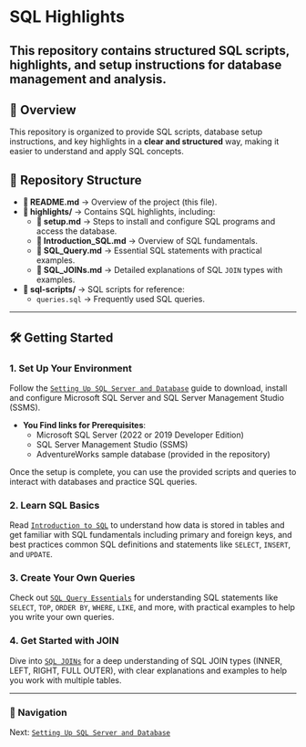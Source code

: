 
# SQL Highlights
This repository contains structured SQL scripts, highlights, and setup instructions for database management and analysis.
---

## 📖 Overview
This repository is organized to provide SQL scripts, database setup instructions, and key highlights in a **clear and structured** way, making it easier to understand and apply SQL concepts.

## 📂 Repository Structure
- **📜 README.md** → Overview of the project (this file).
- **📂 highlights/** → Contains SQL highlights, including:
  - **📜 setup.md** → Steps to install and configure SQL programs and access the database.
  - **📜 Introduction_SQL.md** → Overview of SQL fundamentals.
  - **📜 SQL_Query.md** → Essential SQL statements with practical examples.
  - **📜 SQL_JOINs.md** → Detailed explanations of SQL `JOIN` types with examples.
- **📂 sql-scripts/** → SQL scripts for reference:
  - `queries.sql` → Frequently used SQL queries.
---

## 🛠️ Getting Started

### 1. **Set Up Your Environment**  
Follow the [`Setting Up SQL Server and Database`](highlights/setup.md) guide to download, install and configure Microsoft SQL Server and SQL Server Management Studio (SSMS).
- **You Find links for Prerequisites**:
  - Microsoft SQL Server (2022 or 2019 Developer Edition)
  - SQL Server Management Studio (SSMS)
  - AdventureWorks sample database (provided in the repository)
  
Once the setup is complete, you can use the provided scripts and queries to interact with databases and practice SQL queries.

### 2. **Learn SQL Basics**  
Read [`Introduction to SQL`](highlights/Introduction_SQL.md) to understand how data is stored in tables and get familiar with SQL fundamentals including primary and foreign keys, and best practices common SQL definitions and statements like `SELECT`, `INSERT`, and `UPDATE`.

### 3. **Create Your Own Queries**  
Check out [`SQL Query Essentials`](highlights/SQL_Query.md) for understanding SQL statements like `SELECT`, `TOP`, `ORDER BY`, `WHERE`, `LIKE`, and more, with practical examples to help you write your own queries.

### 4. **Get Started with JOIN**  
Dive into [`SQL JOINs`](highlights/SQL_JOINs.md) for a deep understanding of SQL JOIN types (INNER, LEFT, RIGHT, FULL OUTER), with clear explanations and examples to help you work with multiple tables.

---

### 🔗 Navigation
 Next: [`Setting Up SQL Server and Database`](highlights/setup.md)
